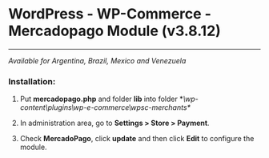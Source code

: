 # WordPress - WP-Commerce - Mercadopago Module (v3.8.12)
---
*Available for Argentina, Brazil, Mexico and Venezuela*


### Installation:

1. Put **mercadopago.php** and folder **lib** into folder **\wp-content\plugins\wp-e-commerce\wpsc-merchants\**

2. In administration area, go to **Settings > Store > Payment**.

3. Check **MercadoPago**, click **update** and then click **Edit** to configure the module.

